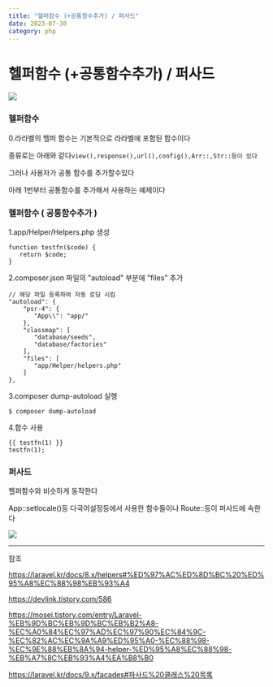 ```yaml
---
title: "헬퍼함수 (+공통함수추가) / 퍼사드"
date: 2023-07-30
category: php
---
```


# 헬퍼함수 (+공통함수추가) / 퍼사드

![](/storage/20230730221935479181.jpg)

### 헬퍼함수

0.라라벨의 헬퍼 함수는 기본적으로 라라벨에 포함된 함수이다

종류로는 아래와 같다`view(),response(),url(),config(),Arr::,Str::등이 있다`

그러나 사용자가 공통 함수를 추가할수있다

아래 1번부터 공통함수를 추가해서 사용하는 예제이다

### 헬퍼함수 ( 공통함수추가 )

1.app/Helper/Helpers.php 생성

```
function testfn($code) {
   return $code;
}
```

2.composer.json 파일의 "autoload" 부분에 "files" 추가

```
// 해당 파일 등록하여 자동 로딩 시킴
"autoload": {
    "psr-4": {
       "App\\": "app/"
    },
    "classmap": [
       "database/seeds",
       "database/factories"
    ],
    "files": [
       "app/Helper/helpers.php"
    ]
},
```

3.composer dump-autoload 실행

```
$ composer dump-autoload
```

4.함수 사용

```
{{ testfn(1) }} 
testfn(1); 
```

### 퍼사드

헬퍼함수와 비슷하게 동작한다

App::setlocale()등 다국어설정등에서 사용한 함수들이나 Route::등이 퍼사드에 속한다

![](/storage/20230730233809579880.jpg)

---

참조

https://laravel.kr/docs/8.x/helpers#%ED%97%AC%ED%8D%BC%20%ED%95%A8%EC%88%98%EB%93%A4

https://devlink.tistory.com/586

https://mosei.tistory.com/entry/Laravel-%EB%9D%BC%EB%9D%BC%EB%B2%A8-%EC%A0%84%EC%97%AD%EC%97%90%EC%84%9C-%EC%82%AC%EC%9A%A9%ED%95%A0-%EC%88%98-%EC%9E%88%EB%8A%94-helper-%ED%95%A8%EC%88%98-%EB%A7%8C%EB%93%A4%EA%B8%B0

https://laravel.kr/docs/9.x/facades#파사드%20클래스%20목록
